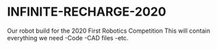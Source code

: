 # INFINITE-RECHARGE-2020
Our robot build for the 2020 First Robotics Competition
This will contain everything we need
-Code
-CAD files
-etc.